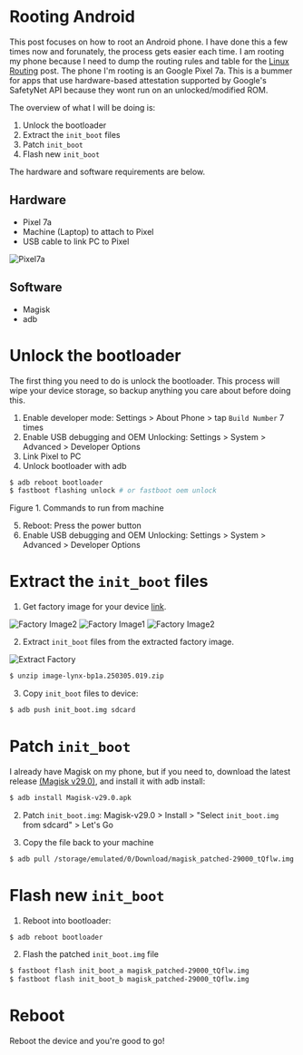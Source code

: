 # Rooting Android

This post focuses on how to root an Android phone. I have done this a few times
now and forunately, the process gets easier each time.  I am rooting my phone
because I need to dump the routing rules and table for the [Linux Routing]()
post. The phone I'm rooting is an Google Pixel 7a. This is a bummer for apps
that use hardware-based attestation supported by Google's SafetyNet API because
they wont run on an unlocked/modified ROM.

The overview of what I will be doing is:

1. Unlock the bootloader
2. Extract the `init_boot` files
3. Patch `init_boot` 
4. Flash new `init_boot`

The hardware and software requirements are below.

## Hardware

* Pixel 7a
* Machine (Laptop) to attach to Pixel
* USB cable to link PC to Pixel

![Pixel7a](https://bmixonba.github.io/assets/img/blog/pixelImage.jpeg)

## Software

* Magisk
* adb

# Unlock the bootloader

The first thing you need to do is unlock the bootloader. This process 
will wipe your device storage, so backup anything you care about before
doing this.

1. Enable developer mode: Settings > About Phone > tap `Build Number` 7 times
2. Enable USB debugging and OEM Unlocking: Settings > System > Advanced > Developer Options
3. Link Pixel to PC
4. Unlock bootloader with adb

```bash
$ adb reboot bootloader 
$ fastboot flashing unlock # or fastboot oem unlock
```
Figure 1. Commands to run from machine 

5. Reboot: Press the power button
6. Enable USB debugging and OEM Unlocking: Settings > System > Advanced > Developer Options

# Extract the `init_boot` files

1. Get factory image for your device [link](https://developers.google.com/android/images).

![Factory Image2](https://bmixonba.github.io/assets/img/blog/pixel7aAboutphone2.png)
![Factory Image1](https://bmixonba.github.io/assets/img/blog/pixelFactoryImage.png)
![Factory Image2](https://bmixonba.github.io/assets/img/blog/pixelFactoryImage2.png)

2. Extract `init_boot` files from the extracted factory image.

![Extract Factory](https://bmixonba.github.io/assets/img/blog/extractFactoryImage1.png)

```bash
$ unzip image-lynx-bp1a.250305.019.zip
```
3. Copy `init_boot` files to device:

```bash
$ adb push init_boot.img sdcard
```

# Patch `init_boot` 

I already have Magisk on my phone, but if you need to, download the latest
release [(Magisk v29.0)](https://github.com/topjohnwu/Magisk/releases/tag/v29.0), and install it
with adb install:

```bash
$ adb install Magisk-v29.0.apk
```

2. Patch `init_boot.img`: Magisk-v29.0 > Install > "Select `init_boot.img` from sdcard" > Let's Go

3. Copy the file back to your machine 

```bash
$ adb pull /storage/emulated/0/Download/magisk_patched-29000_tQflw.img
```

# Flash new `init_boot`

1. Reboot into bootloader:

```bash
$ adb reboot bootloader
```

2. Flash the patched `init_boot.img` file
```bash
$ fastboot flash init_boot_a magisk_patched-29000_tQflw.img
$ fastboot flash init_boot_b magisk_patched-29000_tQflw.img
```

# Reboot

Reboot the device and you're good to go!
